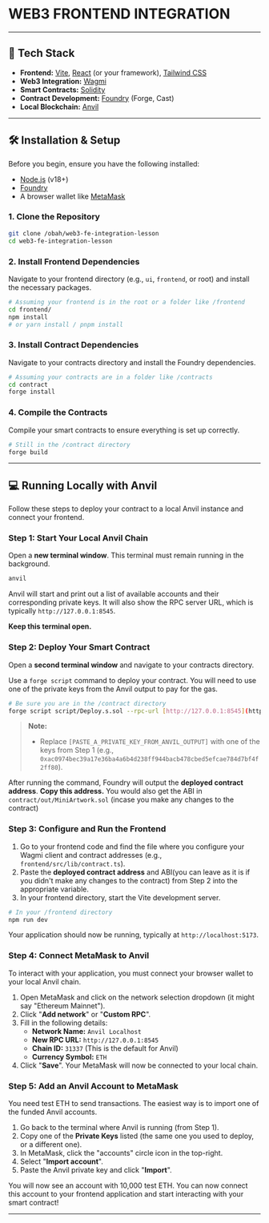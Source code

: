 # WEB3 FRONTEND INTEGRATION

---

## 🚀 Tech Stack

- **Frontend:** [Vite](https://vitejs.dev/), [React](https://reactjs.org/) (or your framework), [Tailwind CSS](https://tailwindcss.com/)
- **Web3 Integration:** [Wagmi](https://wagmi.sh/)
- **Smart Contracts:** [Solidity](https://docs.soliditylang.org/en/v0.8.20/)
- **Contract Development:** [Foundry](https://book.getfoundry.sh/) (Forge, Cast)
- **Local Blockchain:** [Anvil](https://book.getfoundry.sh/anvil/)

---

## 🛠️ Installation & Setup

Before you begin, ensure you have the following installed:

- [Node.js](https://nodejs.org/en/) (v18+)
- [Foundry](https://book.getfoundry.sh/getting-started/installation)
- A browser wallet like [MetaMask](https://metamask.io/)

### 1. Clone the Repository

```bash
git clone /obah/web3-fe-integration-lesson
cd web3-fe-integration-lesson
```

### 2. Install Frontend Dependencies

Navigate to your frontend directory (e.g., `ui`, `frontend`, or root) and install the necessary packages.

```bash
# Assuming your frontend is in the root or a folder like /frontend
cd frontend/
npm install
# or yarn install / pnpm install
```

### 3. Install Contract Dependencies

Navigate to your contracts directory and install the Foundry dependencies.

```bash
# Assuming your contracts are in a folder like /contracts
cd contract
forge install
```

### 4. Compile the Contracts

Compile your smart contracts to ensure everything is set up correctly.

```bash
# Still in the /contract directory
forge build
```

---

## 💻 Running Locally with Anvil

Follow these steps to deploy your contract to a local Anvil instance and connect your frontend.

### Step 1: Start Your Local Anvil Chain

Open a **new terminal window**. This terminal must remain running in the background.

```bash
anvil
```

Anvil will start and print out a list of available accounts and their corresponding private keys. It will also show the RPC server URL, which is typically `http://127.0.0.1:8545`.

**Keep this terminal open.**

### Step 2: Deploy Your Smart Contract

Open a **second terminal window** and navigate to your contracts directory.

Use a `forge script` command to deploy your contract. You will need to use one of the private keys from the Anvil output to pay for the gas.

```bash
# Be sure you are in the /contract directory
forge script script/Deploy.s.sol --rpc-url [http://127.0.0.1:8545](http://127.0.0.1:8545) --broadcast --private-key [PASTE_A_PRIVATE_KEY_FROM_ANVIL_OUTPUT]
```

> **Note:**
>
> - Replace `[PASTE_A_PRIVATE_KEY_FROM_ANVIL_OUTPUT]` with one of the keys from Step 1 (e.g., `0xac0974bec39a17e36ba4a6b4d238ff944bacb478cbed5efcae784d7bf4f2ff80`).

After running the command, Foundry will output the **deployed contract address**. **Copy this address.**
You would also get the ABI in `contract/out/MiniArtwork.sol` (incase you make any changes to the contract)

### Step 3: Configure and Run the Frontend

1.  Go to your frontend code and find the file where you configure your Wagmi client and contract addresses (e.g., `frontend/src/lib/contract.ts`).
2.  Paste the **deployed contract address** and ABI(you can leave as it is if you didn't make any changes to the contract) from Step 2 into the appropriate variable.
3.  In your frontend directory, start the Vite development server.

```bash
# In your /frontend directory
npm run dev
```

Your application should now be running, typically at `http://localhost:5173`.

### Step 4: Connect MetaMask to Anvil

To interact with your application, you must connect your browser wallet to your local Anvil chain.

1.  Open MetaMask and click on the network selection dropdown (it might say "Ethereum Mainnet").
2.  Click "**Add network**" or "**Custom RPC**".
3.  Fill in the following details:
    - **Network Name:** `Anvil Localhost`
    - **New RPC URL:** `http://127.0.0.1:8545`
    - **Chain ID:** `31337` (This is the default for Anvil)
    - **Currency Symbol:** `ETH`
4.  Click "**Save**". Your MetaMask will now be connected to your local chain.

### Step 5: Add an Anvil Account to MetaMask

You need test ETH to send transactions. The easiest way is to import one of the funded Anvil accounts.

1.  Go back to the terminal where Anvil is running (from Step 1).
2.  Copy one of the **Private Keys** listed (the same one you used to deploy, or a different one).
3.  In MetaMask, click the "accounts" circle icon in the top-right.
4.  Select "**Import account**".
5.  Paste the Anvil private key and click "**Import**".

You will now see an account with 10,000 test ETH. You can now connect this account to your frontend application and start interacting with your smart contract!

---
